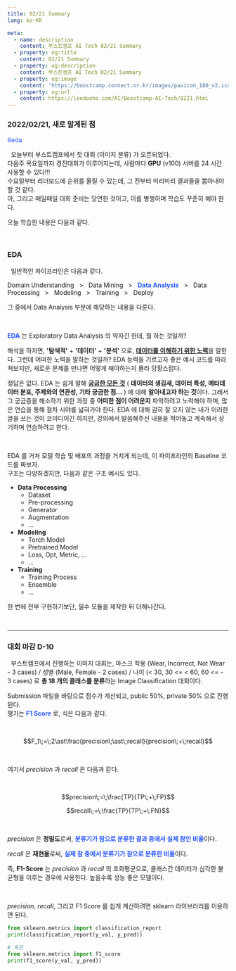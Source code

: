 ```yaml
---
title: 02/21 Summary
lang: ko-KR

meta:
  - name: description
    content: 부스트캠프 AI Tech 02/21 Summary
  - property: og:title
    content: 02/21 Summary
  - property: og:description
    content: 부스트캠프 AI Tech 02/21 Summary
  - property: og:image
    content: 'https://boostcamp.connect.or.kr/images/pavicon_180_v2.ico'
  - property: og:url
    content: https://leedooho.com/AI/Boostcamp-AI-Tech/0221.html
---
```


### 2022/02/21, 새로 알게된 점

<p class="tags">#eda</p>

&nbsp; 오늘부터 부스트캠프에서 첫 대회 (이미지 분류) 가 오픈되었다.<br>
다음주 목요일까지 경진대회가 이루어지는데, 사람마다 **GPU** (v100) 서버를 24 시간 사용할 수 있다!!!<br>
수요일부터 리더보드에 순위를 올릴 수 있는데, 그 전부터 미리미리 결과들을 뽑아내야 할 것 같다.<br>
아, 그리고 매일매일 대회 준비는 당연한 것이고, 이를 병행하며 학습도 꾸준히 해야 한다. 

오늘 학습한 내용은 다음과 같다.

<br>

### EDA

&nbsp; 일반적인 파이프라인은 다음과 같다.

Domain Understanding &nbsp; > &nbsp; Data Mining &nbsp; > &nbsp; <span style="color: #2454ff;">**Data Analysis**</span> &nbsp; > &nbsp;
Data Processing &nbsp; > &nbsp; Modeling &nbsp; > &nbsp; Training &nbsp; > &nbsp; Deploy

그 중에서 Data Analysis 부분에 해당하는 내용을 다룬다. 

<br>

<span style="color: #2454ff;">**EDA**</span> 는 Exploratory Data Analysis 의 약자긴 한데, 뭘 하는 것일까?

해석을 하자면, **'탐색적'** + **'데이터'** + **'분석'** 으로, <u>**데이터를 이해하기 위한 노력**</u>을 말한다. 
그런데 어떠한 노력을 말하는 것일까? EDA 능력을 기르고자 좋은 예시 코드를 따라 쳐보지만, 새로운 문제를 만나면 어떻게 
해야하는지 몰라 당황스럽다. 

정답은 없다. EDA 는 쉽게 말해 <u>**궁금한 모든 것**</u> 
( **데이터의 생김새, 데이터 특성, 메타데이터 분포, 주제와의 연관성, 기타 궁금한 점...** ) 에 대해 **알아내고자 하는 것**이다. 
그래서 그 궁금증을 해소하기 위한 과정 중 **어떠한 점이 어려운지** 파악하려고 노력해야 하며, 많은 연습을 통해 점차 시야를 넓혀가야 한다. 
EDA 에 대해 감히 잘 오지 않는 내가 이러한 글을 쓰는 것이 코미디이긴 하지만, 강의에서 말씀해주신 내용을 적어놓고 계속해서 상기하며 연습하려고 한다. 

<br>

EDA 를 거쳐 모델 학습 및 배포의 과정을 거치게 되는데, 이 파이프라인의 Baseline 코드를 짜보자. <br>
구조는 다양하겠지만, 다음과 같은 구조 예시도 있다.

- **Data Processing**
    - Dataset
    - Pre-processing
    - Generator
    - Augmentation
    - ...
- **Modeling**
    - Torch Model
    - Pretrained Model
    - Loss, Opt, Metric, ...
    - ...
- **Training**
    - Training Process
    - Ensemble
    - ...

한 번에 전부 구현하기보단, 필수 모듈을 제작한 뒤 더해나간다.

<br>

<hr>

### 대회 마감 D-10

&nbsp; 부스트캠프에서 진행하는 이미지 대회는, 
마스크 착용 (Wear, Incorrect, Not Wear - 3 cases) / 
성별 (Male, Female - 2 cases) /
나이 (< 30, 30 <= < 60, 60 <= - 3 cases) 로 **총 18 개의 클래스를 분류**하는 Image Classification 대회이다. 

Submission 파일을 바탕으로 점수가 계산되고, public 50%, private 50% 으로 진행된다. <br>
평가는 <span style="color: #2454ff;">**F1 Score**</span> 로, 식은 다음과 같다.

<br>

$$F_1\;=\;2\ast\frac{precision\;\ast\;recall}{precision\;+\;recall}$$

<br>

여기서 $precision$ 과 $recall$ 은 다음과 같다.

<br>

$$precision\;=\;\frac{TP}{TP\;+\;FP}$$

$$recall\;=\;\frac{TP}{TP\;+\;FN}$$

<br>

$precision$ 은 **정밀도**로써, <span style="color: #2454ff;">**분류기가 참으로 분류한 결과 중에서 실제 참인 비율**</span>이다.

$recall$ 은 **재현율**로써, <span style="color: #2454ff;">**실제 참 중에서 분류기가 참으로 분류한 비율**</span>이다.

즉, **F1-Score** 는 $precision$ 과 $recall$ 의 조화평균으로, 클래스간 데이터가 심각한 불균형을 이루는 경우에 사용한다. 
높을수록 성능 좋은 모델이다. 

<br>

$precision$, $recall$, 그리고 F1 Score 를 쉽게 계산하려면 sklearn 라이브러리를 이용하면 된다.

```python
from sklearn.metrics import classification_report
print(classification_report(y_val, y_pred))

# 혹은
from sklearn.metrics import f1_score
print(f1_score(y_val, y_pred))
```

<br>

<br>

<style scoped>
.tags { color: #2454ff; }
.img-to-center { display:block; margin: 0 auto; }
a { color: #2454ff; }
</style>